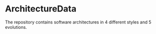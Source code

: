 # ArchitectureData
The repository contains software architectures in 4 different styles and 5 evolutions.
